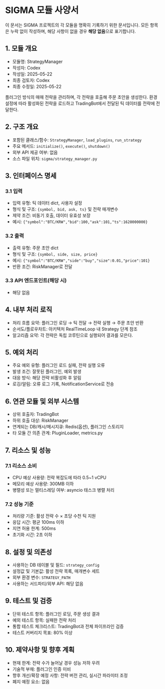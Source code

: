 # SIGMA 모듈 사양서

이 문서는 SIGMA 프로젝트의 각 모듈을 명확히 기록하기 위한 문서입니다. 모든 항목은 누락 없이 작성하며, 해당 사항이 없을 경우 **해당 없음**으로 표기합니다.

## 1. 모듈 개요
* 모듈명: StrategyManager
* 작성자: Codex
* 작성일: 2025-05-22
* 최종 검토자: Codex
* 최종 수정일: 2025-05-22

플러그인 방식의 매매 전략을 관리하며, 각 전략을 호출해 주문 초안을 생성한다. 환경 설정에 따라 활성화된 전략을 로드하고 TradingBot에서 전달된 틱 데이터를 전략에 전달한다.

## 2. 구조 개요
* 포함된 클래스/함수: `StrategyManager`, `load_plugins`, `run_strategy`
* 주요 메서드: `initialize()`, `execute()`, `shutdown()`
* 외부 API 제공 여부: 없음
* 소스 파일 위치: `sigma/strategy_manager.py`

## 3. 인터페이스 명세
### 3.1 입력
* 입력 유형: 틱 데이터 dict, 사용자 설정
* 형식 및 구조: `{symbol, bid, ask, ts}` 및 전략 매개변수
* 제약 조건: 비동기 호출, 데이터 유효성 보장
* 예시: `{"symbol":"BTC/KRW","bid":100,"ask":101,"ts":1620000000}`

### 3.2 출력
* 출력 유형: 주문 초안 dict
* 형식 및 구조: `{symbol, side, size, price}`
* 예시: `{"symbol":"BTC/KRW","side":"buy","size":0.01,"price":101}`
* 반환 조건: RiskManager로 전달

### 3.3 API 엔드포인트(해당 시)
* 해당 없음

## 4. 내부 처리 로직
* 처리 흐름 요약: 플러그인 로딩 → 틱 전달 → 전략 실행 → 주문 초안 반환
* 순서도/플로우차트: 아키텍처 RealTimeLoop 내 Strategy 단계 참조
* 알고리즘 요약: 각 전략은 독립 코루틴으로 실행되어 결과를 모은다.

## 5. 예외 처리
* 주요 예외 유형: 플러그인 로드 실패, 전략 실행 오류
* 발생 조건: 잘못된 플러그인, 예외 발생
* 대응 방식: 해당 전략 비활성화 후 알림
* 로깅/알림: 오류 로그 기록, NotificationService로 전송

## 6. 연관 모듈 및 외부 시스템
* 상위 호출자: TradingBot
* 하위 호출 대상: RiskManager
* 연계되는 DB/캐시/메시지큐: Redis(옵션), 플러그인 스토리지
* 타 모듈 간 의존 관계: PluginLoader, metrics.py

## 7. 리소스 및 성능
### 7.1 리소스 소비
* CPU 예상 사용량: 전략 복잡도에 따라 0.5~1 vCPU
* 메모리 예상 사용량: 300MB 이하
* 병렬성 또는 멀티스레딩 여부: asyncio 태스크 병렬 처리

### 7.2 성능 기준
* 처리량 기준: 활성 전략 수 × 초당 수천 틱 지원
* 응답 시간: 평균 100ms 이하
* 지연 허용 한계: 500ms
* 초기화 시간: 2초 이하

## 8. 설정 및 의존성
* 사용하는 DB 테이블 및 필드: `strategy_config`
* 설정값 및 기본값: 활성 전략 목록, 매개변수 세트
* 외부 환경 변수: `STRATEGY_PATH`
* 사용하는 서드파티/외부 API: 해당 없음

## 9. 테스트 및 검증
* 단위 테스트 항목: 플러그인 로딩, 주문 생성 결과
* 예외 테스트 항목: 실패한 전략 처리
* 통합 테스트 체크리스트: TradingBot과 전체 파이프라인 검증
* 테스트 커버리지 목표: 80% 이상

## 10. 제약사항 및 향후 계획
* 현재 한계: 전략 수가 늘어날 경우 성능 저하 우려
* 기술적 부채: 플러그인 인증 미비
* 향후 개선/확장 예정 사항: 전략 버전 관리, 실시간 파라미터 조정
* 폐지 예정 요소: 없음
